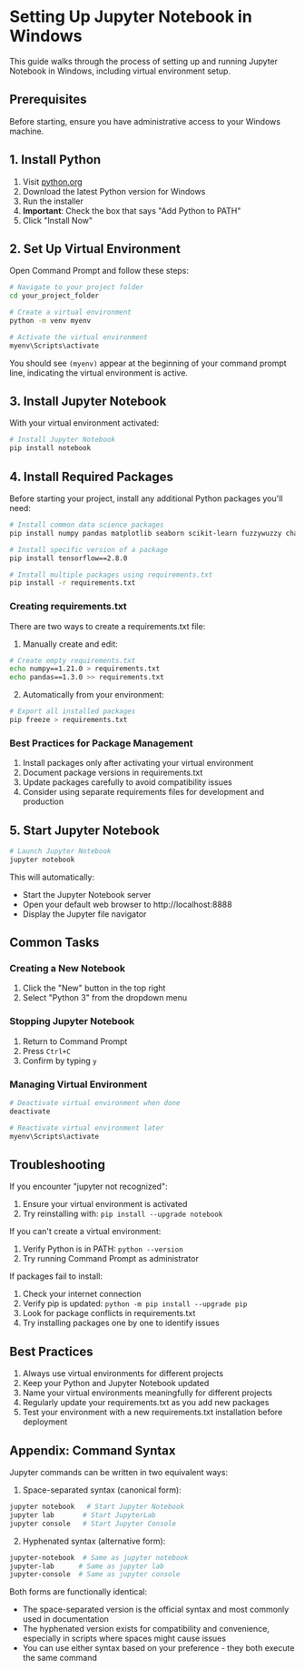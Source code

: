 # Setting Up Jupyter Notebook in Windows

This guide walks through the process of setting up and running Jupyter Notebook in Windows, including virtual environment setup.

## Prerequisites

Before starting, ensure you have administrative access to your Windows machine.

## 1. Install Python

1. Visit [python.org](https://www.python.org/downloads/)
2. Download the latest Python version for Windows
3. Run the installer
4. **Important**: Check the box that says "Add Python to PATH"
5. Click "Install Now"

## 2. Set Up Virtual Environment

Open Command Prompt and follow these steps:

```bash
# Navigate to your project folder
cd your_project_folder

# Create a virtual environment
python -m venv myenv

# Activate the virtual environment
myenv\Scripts\activate
```

You should see `(myenv)` appear at the beginning of your command prompt line, indicating the virtual environment is active.

## 3. Install Jupyter Notebook

With your virtual environment activated:

```bash
# Install Jupyter Notebook
pip install notebook
```

## 4. Install Required Packages

Before starting your project, install any additional Python packages you'll need:

```bash
# Install common data science packages
pip install numpy pandas matplotlib seaborn scikit-learn fuzzywuzzy chardet python-Levenshtein mlxtend missingno

# Install specific version of a package
pip install tensorflow==2.8.0

# Install multiple packages using requirements.txt
pip install -r requirements.txt
```

### Creating requirements.txt

There are two ways to create a requirements.txt file:

1. Manually create and edit:
```bash
# Create empty requirements.txt
echo numpy==1.21.0 > requirements.txt
echo pandas==1.3.0 >> requirements.txt
```

2. Automatically from your environment:
```bash
# Export all installed packages
pip freeze > requirements.txt
```

### Best Practices for Package Management

1. Install packages only after activating your virtual environment
2. Document package versions in requirements.txt
3. Update packages carefully to avoid compatibility issues
4. Consider using separate requirements files for development and production

## 5. Start Jupyter Notebook

```bash
# Launch Jupyter Notebook
jupyter notebook
```

This will automatically:
- Start the Jupyter Notebook server
- Open your default web browser to http://localhost:8888
- Display the Jupyter file navigator

## Common Tasks

### Creating a New Notebook
1. Click the "New" button in the top right
2. Select "Python 3" from the dropdown menu

### Stopping Jupyter Notebook
1. Return to Command Prompt
2. Press `Ctrl+C`
3. Confirm by typing `y`

### Managing Virtual Environment
```bash
# Deactivate virtual environment when done
deactivate

# Reactivate virtual environment later
myenv\Scripts\activate
```

## Troubleshooting

If you encounter "jupyter not recognized":
1. Ensure your virtual environment is activated
2. Try reinstalling with: `pip install --upgrade notebook`

If you can't create a virtual environment:
1. Verify Python is in PATH: `python --version`
2. Try running Command Prompt as administrator

If packages fail to install:
1. Check your internet connection
2. Verify pip is updated: `python -m pip install --upgrade pip`
3. Look for package conflicts in requirements.txt
4. Try installing packages one by one to identify issues

## Best Practices

1. Always use virtual environments for different projects
2. Keep your Python and Jupyter Notebook updated
3. Name your virtual environments meaningfully for different projects
4. Regularly update your requirements.txt as you add new packages
5. Test your environment with a new requirements.txt installation before deployment

## Appendix: Command Syntax

Jupyter commands can be written in two equivalent ways:

1. Space-separated syntax (canonical form):
```bash
jupyter notebook   # Start Jupyter Notebook
jupyter lab       # Start JupyterLab
jupyter console   # Start Jupyter Console
```

2. Hyphenated syntax (alternative form):
```bash
jupyter-notebook  # Same as jupyter notebook
jupyter-lab      # Same as jupyter lab
jupyter-console  # Same as jupyter console
```

Both forms are functionally identical:
- The space-separated version is the official syntax and most commonly used in documentation
- The hyphenated version exists for compatibility and convenience, especially in scripts where spaces might cause issues
- You can use either syntax based on your preference - they both execute the same command
